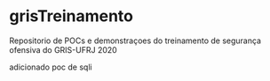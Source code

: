 # grisTreinamento

Repositorio de POCs e demonstraçoes do treinamento de segurança ofensiva do GRIS-UFRJ 2020

adicionado poc de sqli
